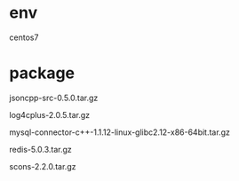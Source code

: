 # env 
centos7 
# package 
jsoncpp-src-0.5.0.tar.gz

log4cplus-2.0.5.tar.gz

mysql-connector-c++-1.1.12-linux-glibc2.12-x86-64bit.tar.gz

redis-5.0.3.tar.gz

scons-2.2.0.tar.gz

